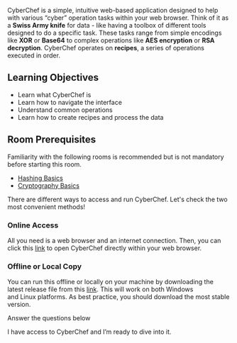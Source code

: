 CyberChef is a simple, intuitive web-based application designed to help with various “cyber” operation tasks within your web browser. Think of it as a **Swiss Army knife** for data - like having a toolbox of different tools designed to do a specific task. These tasks range from simple encodings like **XOR** or **Base64** to complex operations like **AES encryption** or **RSA decryption**. CyberChef operates on **recipes**, a series of operations executed in order.

## Learning Objectives

- Learn what CyberChef is
- Learn how to navigate the interface
- Understand common operations
- Learn how to create recipes and process the data

## Room Prerequisites

Familiarity with the following rooms is recommended but is not mandatory before starting this room.

- [Hashing Basics](https://tryhackme.com/r/room/hashingbasics)
- [Cryptography Basics](https://tryhackme.com/r/room/cryptographybasics)


There are different ways to access and run CyberChef. Let's check the two most convenient methods!

### Online Access

All you need is a web browser and an internet connection. Then, you can click this [link](https://gchq.github.io/CyberChef) to open CyberChef directly within your web browser.

### Offline or Local Copy

You can run this offline or locally on your machine by downloading the latest release file from this [link](https://github.com/gchq/CyberChef/releases). This will work on both Windows and Linux platforms. As best practice, you should download the most stable version.

Answer the questions below

I have access to CyberChef and I’m ready to dive into it.